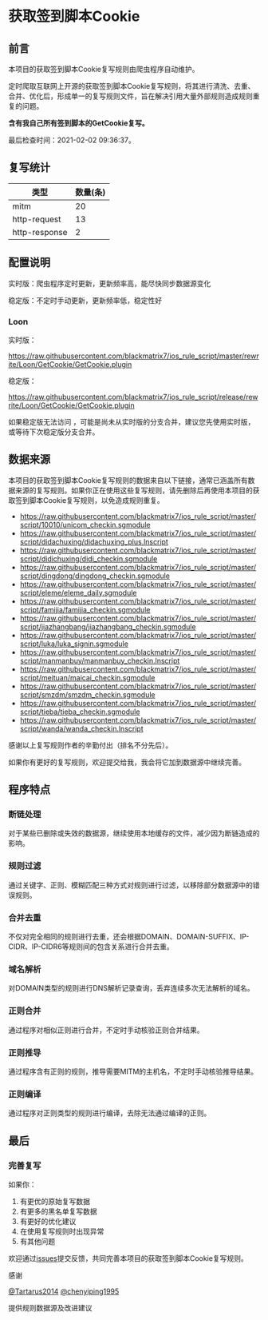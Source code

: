 # 获取签到脚本Cookie

## 前言

本项目的获取签到脚本Cookie复写规则由爬虫程序自动维护。

定时爬取互联网上开源的获取签到脚本Cookie复写规则，将其进行清洗、去重、合并、优化后，形成单一的复写规则文件，旨在解决引用大量外部规则造成规则重复的问题。

**含有我自己所有签到脚本的GetCookie复写。**


最后检查时间：2021-02-02 09:36:37。

## 复写统计

| 类型 | 数量(条) |
| ---- | ---- |
| mitm | 20 |
| http-request | 13 |
| http-response | 2 |
## 配置说明

实时版：爬虫程序定时更新，更新频率高，能尽快同步数据源变化

稳定版：不定时手动更新，更新频率低，稳定性好

### Loon 

实时版：

https://raw.githubusercontent.com/blackmatrix7/ios_rule_script/master/rewrite/Loon/GetCookie/GetCookie.plugin

稳定版：

https://raw.githubusercontent.com/blackmatrix7/ios_rule_script/release/rewrite/Loon/GetCookie/GetCookie.plugin

如果稳定版无法访问 ，可能是尚未从实时版的分支合并，建议您先使用实时版，或等待下次稳定版分支合并。

## 数据来源

本项目的获取签到脚本Cookie复写规则的数据来自以下链接，通常已涵盖所有数据来源的复写规则。如果你正在使用这些复写规则，请先删除后再使用本项目的获取签到脚本Cookie复写规则，以免造成规则重复。

- https://raw.githubusercontent.com/blackmatrix7/ios_rule_script/master/script/10010/unicom_checkin.sgmodule
- https://raw.githubusercontent.com/blackmatrix7/ios_rule_script/master/script/didachuxing/didachuxing_plus.lnscript
- https://raw.githubusercontent.com/blackmatrix7/ios_rule_script/master/script/didichuxing/didi_checkin.sgmodule
- https://raw.githubusercontent.com/blackmatrix7/ios_rule_script/master/script/dingdong/dingdong_checkin.sgmodule
- https://raw.githubusercontent.com/blackmatrix7/ios_rule_script/master/script/eleme/eleme_daily.sgmodule
- https://raw.githubusercontent.com/blackmatrix7/ios_rule_script/master/script/famijia/famijia_checkin.sgmodule
- https://raw.githubusercontent.com/blackmatrix7/ios_rule_script/master/script/jiazhangbang/jiazhangbang_checkin.sgmodule
- https://raw.githubusercontent.com/blackmatrix7/ios_rule_script/master/script/luka/luka_signin.sgmodule
- https://raw.githubusercontent.com/blackmatrix7/ios_rule_script/master/script/manmanbuy/manmanbuy_checkin.lnscript
- https://raw.githubusercontent.com/blackmatrix7/ios_rule_script/master/script/meituan/maicai_checkin.sgmodule
- https://raw.githubusercontent.com/blackmatrix7/ios_rule_script/master/script/smzdm/smzdm_checkin.sgmodule
- https://raw.githubusercontent.com/blackmatrix7/ios_rule_script/master/script/tieba/tieba_checkin.sgmodule
- https://raw.githubusercontent.com/blackmatrix7/ios_rule_script/master/script/wanda/wanda_checkin.lnscript


感谢以上复写规则作者的辛勤付出（排名不分先后）。

如果你有更好的复写规则，欢迎提交给我，我会将它加到数据源中继续完善。

## 程序特点

### 断链处理

对于某些已删除或失效的数据源，继续使用本地缓存的文件，减少因为断链造成的影响。

### 规则过滤

通过关键字、正则、模糊匹配三种方式对规则进行过滤，以移除部分数据源中的错误规则。

### 合并去重

不仅对完全相同的规则进行去重，还会根据DOMAIN、DOMAIN-SUFFIX、IP-CIDR、IP-CIDR6等规则间的包含关系进行合并去重。

### 域名解析

对DOMAIN类型的规则进行DNS解析记录查询，丢弃连续多次无法解析的域名。

### 正则合并

通过程序对相似正则进行合并，不定时手动核验正则合并结果。

### 正则推导

通过程序含有正则的规则，推导需要MITM的主机名，不定时手动核验推导结果。

### 正则编译

通过程序对正则类型的规则进行编译，去除无法通过编译的正则。

## 最后

### 完善复写

如果你：

1. 有更优的原始复写数据
2. 有更多的黑名单复写数据
3. 有更好的优化建议
4. 在使用复写规则时出现异常
5. 有其他问题

欢迎通过[issues](https://github.com/blackmatrix7/ios_rule_script/issues/new)提交反馈，共同完善本项目的获取签到脚本Cookie复写规则。

感谢

[@Tartarus2014](https://github.com/Tartarus2014)  [@chenyiping1995](https://github.com/chenyiping1995) 

提供规则数据源及改进建议
